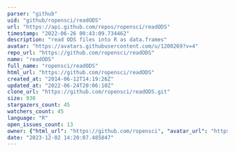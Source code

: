 ```yaml
---
parser: "github"
uid: "github/ropensci/readODS"
url: "https://api.github.com/repos/ropensci/readODS"
timestamp: "2022-06-26 00:43:09.734462"
description: "read ODS files into R as data.frames"
avatar: "https://avatars.githubusercontent.com/u/1200269?v=4"
repo_url: "https://github.com/ropensci/readODS"
name: "readODS"
full_name: "ropensci/readODS"
html_url: "https://github.com/ropensci/readODS"
created_at: "2014-06-12T14:19:26Z"
updated_at: "2022-06-24T20:06:10Z"
clone_url: "https://github.com/ropensci/readODS.git"
size: 930
stargazers_count: 45
watchers_count: 45
language: "R"
open_issues_count: 13
owner: {"html_url": "https://github.com/ropensci", "avatar_url": "https://avatars.githubusercontent.com/u/1200269?v=4", "login": "ropensci", "type": "Organization"}
date: "2023-12-02 14:20:07.485847"
---
```

